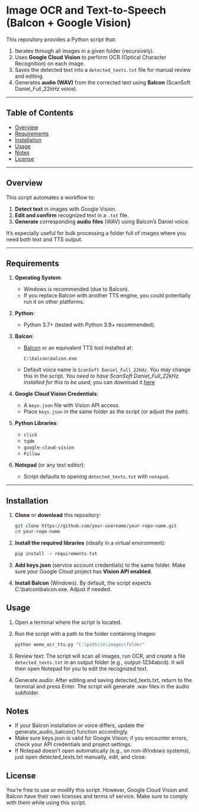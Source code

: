 # Image OCR and Text-to-Speech (Balcon + Google Vision)

This repository provides a Python script that:

1. Iterates through all images in a given folder (recursively).
2. Uses **Google Cloud Vision** to perform OCR (Optical Character Recognition) on each image.
3. Saves the detected text into a `detected_texts.txt` file for manual review and editing.
4. Generates **audio (WAV)** from the corrected text using **Balcon** (ScanSoft Daniel_Full_22kHz voice).

---

## Table of Contents
- [Overview](#overview)
- [Requirements](#requirements)
- [Installation](#installation)
- [Usage](#usage)
- [Notes](#notes)
- [License](#license)

---

## Overview

This script automates a workflow to:
1. **Detect text** in images with Google Vision.
2. **Edit and confirm** recognized text in a `.txt` file.
3. **Generate** corresponding **audio files** (WAV) using Balcon’s Daniel voice.

It’s especially useful for bulk processing a folder full of images where you need both text and TTS output.

---

## Requirements

1. **Operating System**:
   - Windows is recommended (due to Balcon). 
   - If you replace Balcon with another TTS engine, you could potentially run it on other platforms.

2. **Python**:
   - Python 3.7+ (tested with Python 3.9+ recommended).

3. **Balcon**:
   - [Balcon](https://www.cross-plus-a.com/bconsole.htm) or an equivalent TTS tool installed at:
     ```
     C:\balcon\balcon.exe
     ```
   - Default voice name is `ScanSoft Daniel_Full_22kHz`. You may change this in the script.
     _You need to have ScanSoft Daniel_Full_22kHz installed for this to be used_, you can download it [here](https://www.mediafire.com/file/jtamvdgo53gt2o6/Daniel+22Khz+MLG+voice.exe/file) 

4. **Google Cloud Vision Credentials**:
   - A `keys.json` file with Vision API access.
   - Place `keys.json` in the same folder as the script (or adjust the path).

5. **Python Libraries**:
   - `click`
   - `tqdm`
   - `google-cloud-vision`
   - `Pillow`

6. **Notepad** (or any text editor):
   - Script defaults to opening `detected_texts.txt` with `notepad`.

---

## Installation

1. **Clone** or **download** this repository:
   ```bash
   git clone https://github.com/your-username/your-repo-name.git
   cd your-repo-name
   
2. **Install the required libraries** (ideally in a virtual environment):
   ```bash
   pip install -r requirements.txt

3. **Add keys.json** (service account credentials) to the same folder.
   Make sure your Google Cloud project has **Vision API enabled**.

4. **Install Balcon** (Windows).
   By default, the script expects C:\balcon\balcon.exe. Adjust if needed.

## Usage

1. Open a terminal where the script is located.

2. Run the script with a path to the folder containing images:
   ```bash
   python meme_ocr_tts.py "C:\path\to\images\folder"

4. Review text:
   The script will scan all images, run OCR, and create a file `detected_texts.txt` in an output folder (e.g., output-1234abcd).
   It will then open Notepad for you to edit the recognized text.
   
5. Generate audio:
   After editing and saving detected_texts.txt, return to the terminal and press Enter.
   The script will generate .wav files in the audio subfolder.

## Notes
- If your Balcon installation or voice differs, update the generate_audio_balcon() function accordingly.
- Make sure keys.json is valid for Google Vision; if you encounter errors, check your API credentials and project settings.
- If Notepad doesn’t open automatically (e.g., on non-Windows systems), just open detected_texts.txt manually, edit, and close.

## License
You’re free to use or modify this script. However, Google Cloud Vision and Balcon have their own licenses and terms of service. Make sure to comply with them while using this script.


